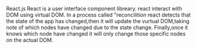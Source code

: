 React.js
React is a user interface component libreary.
react interact with DOM using virtual DOM.
In a process called "reconcilition react detects that the state of the app has changed,then it will update the vurtual DOM,taking note of which nodes have changed due to the state change.
Finally,once it knows which node have changed it will only change those specific nodes on the actual DOM.